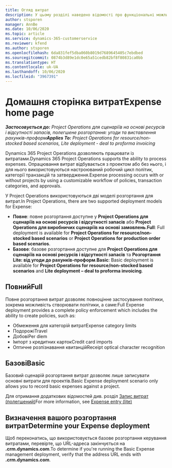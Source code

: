 ```yaml
---
title: Огляд витрат
description: У цьому розділі наведено відомості про функціональні можливості витрат у Project Operations.
author: stsporen
manager: AnnBe
ms.date: 10/06/2020
ms.topic: article
ms.service: dynamics-365-customerservice
ms.reviewer: kfend
ms.author: stsporen
ms.openlocfilehash: 6da831fef5dba060b8019d7689645405c7ebdbed
ms.sourcegitcommit: 0874b3d89e1dc0e65a51cedb82bf8f80831ca0bb
ms.translationtype: HT
ms.contentlocale: uk-UA
ms.lasthandoff: 10/06/2020
ms.locfileid: "3967391"
---
```

# <a name="expense-home-page"></a><span data-ttu-id="98c79-103">Домашня сторінка витрат</span><span class="sxs-lookup"><span data-stu-id="98c79-103">Expense home page</span></span>

<span data-ttu-id="98c79-104">_**Застосовується до:** Project Operations для сценаріїв на основі ресурсів і відсутності запасів, полегшене розгортання: угоди та виставлення рахунків-проформ_</span><span class="sxs-lookup"><span data-stu-id="98c79-104">_**Applies To:** Project Operations for resource/non-stocked based scenarios, Lite deployment - deal to proforma invoicing_</span></span>


<span data-ttu-id="98c79-105">Dynamics 365 Project Operations дозволяють працювати із витратами.</span><span class="sxs-lookup"><span data-stu-id="98c79-105">Dynamics 365 Project Operations supports the ability to process expenses.</span></span> <span data-ttu-id="98c79-106">Опрацювання витрат відбувається з проектом або без нього, і для нього використовуються настроюваний робочий цикл політик, категорії транзакцій та затвердження.</span><span class="sxs-lookup"><span data-stu-id="98c79-106">Expense processing occurs with or without projects by using a customizable workflow of policies, transaction categories, and approvals.</span></span>

<span data-ttu-id="98c79-107">У Project Operations використовуються дві моделі розгортання для витрат.</span><span class="sxs-lookup"><span data-stu-id="98c79-107">In Project Operations, there are two supported deployment models for Expense:</span></span> 

- <span data-ttu-id="98c79-108">**Повне**: повне розгортання доступне у **Project Operations для сценаріїв на основі ресурсів і відсутності запасів** або **Project Operations для виробничих сценаріїв на основі замовлень**.</span><span class="sxs-lookup"><span data-stu-id="98c79-108">**Full**: Full deployment is available for **Project Operations for resource/non-stocked based scenarios** or **Project Operations for production order based scenarios**.</span></span>
- <span data-ttu-id="98c79-109">**Базове**: базове розгортання доступне для **Project Operations для сценаріїв на основі ресурсів і відсутності запасів** та **Розгортання Lite: від угоди до рахунків-проформ**.</span><span class="sxs-lookup"><span data-stu-id="98c79-109">**Basic**: Basic deployment is available for **Project Operations for resource/non-stocked based scenarios** and **Lite deployment – deal to proforma invoicing**.</span></span>

## <a name="full"></a><span data-ttu-id="98c79-110">Повний</span><span class="sxs-lookup"><span data-stu-id="98c79-110">Full</span></span> 
<span data-ttu-id="98c79-111">Повне розгортання витрат дозволяє повноцінне застосування політики, зокрема можливість створювати політики, а саме:</span><span class="sxs-lookup"><span data-stu-id="98c79-111">Full Expense deployment provides a complete policy enforcement which includes the ability to create policies, such as:</span></span>

  - <span data-ttu-id="98c79-112">Обмеження для категорій витрат</span><span class="sxs-lookup"><span data-stu-id="98c79-112">Expense category limits</span></span>
  - <span data-ttu-id="98c79-113">Подорожі</span><span class="sxs-lookup"><span data-stu-id="98c79-113">Travel</span></span>
  - <span data-ttu-id="98c79-114">Добові</span><span class="sxs-lookup"><span data-stu-id="98c79-114">Per diem</span></span>
  - <span data-ttu-id="98c79-115">Імпорт з кредитних карток</span><span class="sxs-lookup"><span data-stu-id="98c79-115">Credit card imports</span></span>
  - <span data-ttu-id="98c79-116">Оптичне розпізнавання квитанцій</span><span class="sxs-lookup"><span data-stu-id="98c79-116">Receipt optical character recognition</span></span>

## <a name="basic"></a><span data-ttu-id="98c79-117">Базові</span><span class="sxs-lookup"><span data-stu-id="98c79-117">Basic</span></span> 
<span data-ttu-id="98c79-118">Базовий сценарій розгортання витрат дозволяє лише записувати основні витрати для проектів.</span><span class="sxs-lookup"><span data-stu-id="98c79-118">Basic Expense deployment scenario only allows you to record basic expenses against a project.</span></span> 

<span data-ttu-id="98c79-119">Для отримання додаткових відомостей див. розділ [Запис витрат (полегшений)](basic-expense.md)</span><span class="sxs-lookup"><span data-stu-id="98c79-119">For more information, see [Expense entry (lite)](basic-expense.md)</span></span>

## <a name="determine-your-expense-deployment"></a><span data-ttu-id="98c79-120">Визначення вашого розгортання витрат</span><span class="sxs-lookup"><span data-stu-id="98c79-120">Determine your Expense deployment</span></span>
<span data-ttu-id="98c79-121">Щоб переконатись, що використовується базове розгортання керування витратами, перевірте, що URL-адреса закінчується на **.crm.dynamics.com**.</span><span class="sxs-lookup"><span data-stu-id="98c79-121">To determine if you're running the Basic Expense management deployment, verify that the address URL ends with **.crm.dynamics.com**.</span></span> 
